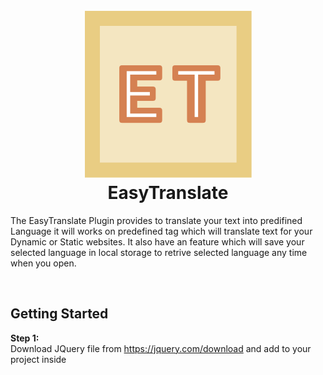 <h1 align="center">
  <br>
   <img src="https://raw.githubusercontent.com/jayahuja5/EasyTranslate/master/EasyTranslate.svg" alt="EasyTranslate" title="Logo EasyTranslate" />
  <br>
  EasyTranslate
</h1>
<p>
  The EasyTranslate Plugin provides to translate your text into predifined Language it will works on predefined tag which will translate text for your Dynamic or Static websites. It also have an feature which will save your selected language in local storage to retrive selected language any time when you open.
</p>
<br>

## Getting Started
<b>Step 1:</b><br>
Download JQuery file from https://jquery.com/download and add to your project inside <script> tag.<br><br>
<b>Step 2:</b><br>
Download EasyTranslate.js and Language.js from above and add to your project inside <script> tag.<br><br>
<b>Step 3:</b><br>
Include it on your js file or in your html page.<br>
```js
$(document).ready(function(){
  $.fn.EasyTranslate({
    language: "en"              // Default Language
  });
});
```
## Example
<b>HTML File</b><br>
```html
<script src="jquery-2.0.3.min.js"></script>     // JQuery File
<script src="language.js"></script>             // File where store your text in different languages inside array
<script src="EasyTranslate.js"></script>        // EasyTranslate Plugin
<script>
$(document).ready(function(){
  $.fn.EasyTranslate({
    language: "en"                              // Default Language
  });
});
</script>
```
## Defining Languages
>You also have to be insert text in English<br>
  
<b>Step 1:</b><br>
```js
function getLangResources(){
  // Put step 2 here
}
```
<b>Step 2:</b><br>
```js
var en = new Array();         // Defining English as en inside array
  en['hi'] = "Hi";            // 'hi' is caption and "Hi" is text, caption is same for all languages
  en['hello'] = "Hello";      // 'hello' is caption and "Hello" is text, caption is same for all languages
  
var fr = new Array();         // Defining French as fr inside array
  fr['hi'] = "Salut";         // 'hi' is caption and "Salut" is text, caption is same for all languages
  fr['hello'] = "Bonjour";    // 'hello' is caption and "Bonjour" is text, caption is same for all languages
  
// Put step 3 here
```
<b>Step 3:</b><br>
```js
var resources = new Array();    // Defining all the array inside one array as 'resources'
  resources['fr'] = fr;         // Same as above variable
  resources['en'] = en;         // Same as above variable
  
  return resources;             // Sending all the data in EasyTranslate plugin
// Code Ended
```
<b>Final Code</b><br>
```js
function getLangResources(){
 
 var en = new Array();
  en['hi'] = "Hi";
  en['hello'] = "Hello";
  
var fr = new Array();
  fr['hi'] = "Salut";
  fr['hello'] = "Bonjour";

var resources = new Array();
  resources['fr'] = fr;
  resources['en'] = en;
  
  return resources;
}
```

## Attributes
<b>`et-text`</b>&nbsp;&nbsp;-&nbsp;&nbsp;For inserting translated text inside tags.<br>
<b>`et-placeholder`</b>&nbsp;&nbsp;-&nbsp;&nbsp;For inserting translated text inside placeholder attr in input box or textarea.<br>
<b>`et-submit`</b>&nbsp;&nbsp;-&nbsp;&nbsp;For inserting translated text inside value attr in submit button.<br>
<b>`et-value`</b>&nbsp;&nbsp;-&nbsp;&nbsp;For inserting translated text inside value attr in option inside select tag.<br>
<b>`et-title`</b>&nbsp;&nbsp;-&nbsp;&nbsp;For inserting translated text inside title attr for showing title.<br>
<i>Something missing feel free to raise issue!</i>
  
## Implementing in HTML File
><b>Note:</b> Blank your 'tag' because it loads text from Language.js

* For putting 'text' inside &nbsp;<b>`div`&nbsp;&nbsp;`span`&nbsp;&nbsp;`label`&nbsp;&nbsp;`button`&nbsp;&nbsp;`a href`&nbsp;&nbsp;&&nbsp;&nbsp;`so on`</b>
```html
<div class="your_class" et-text="hi"></div>   // 'hi' is caption which is same for all languages
<button et-text="button"></button>            // Button
<a href="hi" et-text="hi"></a>                // Anchor
<span et-text="hello"></span>                 // Span
// Also other tag where you can want to insert text inside that 'tag'
```
* For Putting 'text' inside <b>`insert`&nbsp;&nbsp;for&nbsp;&nbsp;`placeholder`&nbsp;&nbsp;or&nbsp;&nbsp;`value`
```html
<input type="text" et-placeholder="placeholder">    // 'et-placeholder' will insert translated text inside placeholder attr for input box
<input type="submit" et-submit="submit">            // 'et-submit' will insert translated text inside value attr for submit button
<input list="browsers">
<datalist id="browsers">
  <option et-value="hi">                            // 'et-value' will insert translated text inside value attr for option tag
  <option et-value="hello">                         // 'et-value' will insert translated text inside value attr for option tag
</datalist>
```
* For Putting 'title' for <b>`img`&nbsp;&nbsp;or&nbsp;&nbsp;`other tag`</b>
```html
<img src="rhino.png" et-title="rhino">              // 'et-title' will insert translated text inside title attr
```
## Demo
  * Demo&nbsp;&nbsp;-&nbsp;&nbsp;Comming Soon...
## Report Issues, Errors or Modification
Feel free to raise issues, error or modification related to the EasyTranslate plugin.<br>
<br><br><br>
<p align="center"><b>Thanks for using ❤ from India.</b></p>
